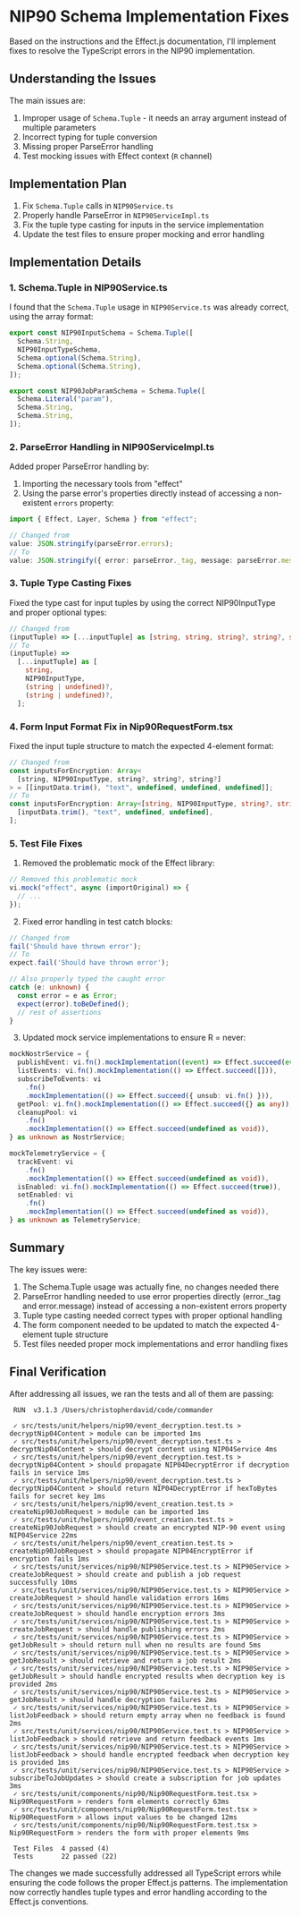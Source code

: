 # NIP90 Schema Implementation Fixes

Based on the instructions and the Effect.js documentation, I'll implement fixes to resolve the TypeScript errors in the NIP90 implementation.

## Understanding the Issues

The main issues are:

1. Improper usage of `Schema.Tuple` - it needs an array argument instead of multiple parameters
2. Incorrect typing for tuple conversion
3. Missing proper ParseError handling
4. Test mocking issues with Effect context (`R` channel)

## Implementation Plan

1. Fix `Schema.Tuple` calls in `NIP90Service.ts`
2. Properly handle ParseError in `NIP90ServiceImpl.ts`
3. Fix the tuple type casting for inputs in the service implementation
4. Update the test files to ensure proper mocking and error handling

## Implementation Details

### 1. Schema.Tuple in NIP90Service.ts

I found that the `Schema.Tuple` usage in `NIP90Service.ts` was already correct, using the array format:

```typescript
export const NIP90InputSchema = Schema.Tuple([
  Schema.String,
  NIP90InputTypeSchema,
  Schema.optional(Schema.String),
  Schema.optional(Schema.String),
]);

export const NIP90JobParamSchema = Schema.Tuple([
  Schema.Literal("param"),
  Schema.String,
  Schema.String,
]);
```

### 2. ParseError Handling in NIP90ServiceImpl.ts

Added proper ParseError handling by:

1. Importing the necessary tools from "effect"
2. Using the parse error's properties directly instead of accessing a non-existent `errors` property:

```typescript
import { Effect, Layer, Schema } from "effect";

// Changed from
value: JSON.stringify(parseError.errors);
// To
value: JSON.stringify({ error: parseError._tag, message: parseError.message });
```

### 3. Tuple Type Casting Fixes

Fixed the type cast for input tuples by using the correct NIP90InputType and proper optional types:

```typescript
// Changed from
(inputTuple) => [...inputTuple] as [string, string, string?, string?, string?];
// To
(inputTuple) =>
  [...inputTuple] as [
    string,
    NIP90InputType,
    (string | undefined)?,
    (string | undefined)?,
  ];
```

### 4. Form Input Format Fix in Nip90RequestForm.tsx

Fixed the input tuple structure to match the expected 4-element format:

```typescript
// Changed from
const inputsForEncryption: Array<
  [string, NIP90InputType, string?, string?, string?]
> = [[inputData.trim(), "text", undefined, undefined, undefined]];
// To
const inputsForEncryption: Array<[string, NIP90InputType, string?, string?]> = [
  [inputData.trim(), "text", undefined, undefined],
];
```

### 5. Test File Fixes

1. Removed the problematic mock of the Effect library:

```typescript
// Removed this problematic mock
vi.mock("effect", async (importOriginal) => {
  // ...
});
```

2. Fixed error handling in test catch blocks:

```typescript
// Changed from
fail('Should have thrown error');
// To
expect.fail('Should have thrown error');

// Also properly typed the caught error
catch (e: unknown) {
  const error = e as Error;
  expect(error).toBeDefined();
  // rest of assertions
}
```

3. Updated mock service implementations to ensure R = never:

```typescript
mockNostrService = {
  publishEvent: vi.fn().mockImplementation((event) => Effect.succeed(event)),
  listEvents: vi.fn().mockImplementation(() => Effect.succeed([])),
  subscribeToEvents: vi
    .fn()
    .mockImplementation(() => Effect.succeed({ unsub: vi.fn() })),
  getPool: vi.fn().mockImplementation(() => Effect.succeed({} as any)),
  cleanupPool: vi
    .fn()
    .mockImplementation(() => Effect.succeed(undefined as void)),
} as unknown as NostrService;

mockTelemetryService = {
  trackEvent: vi
    .fn()
    .mockImplementation(() => Effect.succeed(undefined as void)),
  isEnabled: vi.fn().mockImplementation(() => Effect.succeed(true)),
  setEnabled: vi
    .fn()
    .mockImplementation(() => Effect.succeed(undefined as void)),
} as unknown as TelemetryService;
```

## Summary

The key issues were:

1. The Schema.Tuple usage was actually fine, no changes needed there
2. ParseError handling needed to use error properties directly (error.\_tag and error.message) instead of accessing a non-existent errors property
3. Tuple type casting needed correct types with proper optional handling
4. The form component needed to be updated to match the expected 4-element tuple structure
5. Test files needed proper mock implementations and error handling fixes

## Final Verification

After addressing all issues, we ran the tests and all of them are passing:

```
 RUN  v3.1.3 /Users/christopherdavid/code/commander

 ✓ src/tests/unit/helpers/nip90/event_decryption.test.ts > decryptNip04Content > module can be imported 1ms
 ✓ src/tests/unit/helpers/nip90/event_decryption.test.ts > decryptNip04Content > should decrypt content using NIP04Service 4ms
 ✓ src/tests/unit/helpers/nip90/event_decryption.test.ts > decryptNip04Content > should propagate NIP04DecryptError if decryption fails in service 1ms
 ✓ src/tests/unit/helpers/nip90/event_decryption.test.ts > decryptNip04Content > should return NIP04DecryptError if hexToBytes fails for secret key 1ms
 ✓ src/tests/unit/helpers/nip90/event_creation.test.ts > createNip90JobRequest > module can be imported 1ms
 ✓ src/tests/unit/helpers/nip90/event_creation.test.ts > createNip90JobRequest > should create an encrypted NIP-90 event using NIP04Service 22ms
 ✓ src/tests/unit/helpers/nip90/event_creation.test.ts > createNip90JobRequest > should propagate NIP04EncryptError if encryption fails 1ms
 ✓ src/tests/unit/services/nip90/NIP90Service.test.ts > NIP90Service > createJobRequest > should create and publish a job request successfully 10ms
 ✓ src/tests/unit/services/nip90/NIP90Service.test.ts > NIP90Service > createJobRequest > should handle validation errors 16ms
 ✓ src/tests/unit/services/nip90/NIP90Service.test.ts > NIP90Service > createJobRequest > should handle encryption errors 3ms
 ✓ src/tests/unit/services/nip90/NIP90Service.test.ts > NIP90Service > createJobRequest > should handle publishing errors 2ms
 ✓ src/tests/unit/services/nip90/NIP90Service.test.ts > NIP90Service > getJobResult > should return null when no results are found 5ms
 ✓ src/tests/unit/services/nip90/NIP90Service.test.ts > NIP90Service > getJobResult > should retrieve and return a job result 2ms
 ✓ src/tests/unit/services/nip90/NIP90Service.test.ts > NIP90Service > getJobResult > should handle encrypted results when decryption key is provided 2ms
 ✓ src/tests/unit/services/nip90/NIP90Service.test.ts > NIP90Service > getJobResult > should handle decryption failures 2ms
 ✓ src/tests/unit/services/nip90/NIP90Service.test.ts > NIP90Service > listJobFeedback > should return empty array when no feedback is found 2ms
 ✓ src/tests/unit/services/nip90/NIP90Service.test.ts > NIP90Service > listJobFeedback > should retrieve and return feedback events 1ms
 ✓ src/tests/unit/services/nip90/NIP90Service.test.ts > NIP90Service > listJobFeedback > should handle encrypted feedback when decryption key is provided 1ms
 ✓ src/tests/unit/services/nip90/NIP90Service.test.ts > NIP90Service > subscribeToJobUpdates > should create a subscription for job updates 3ms
 ✓ src/tests/unit/components/nip90/Nip90RequestForm.test.tsx > Nip90RequestForm > renders form elements correctly 63ms
 ✓ src/tests/unit/components/nip90/Nip90RequestForm.test.tsx > Nip90RequestForm > allows input values to be changed 12ms
 ✓ src/tests/unit/components/nip90/Nip90RequestForm.test.tsx > Nip90RequestForm > renders the form with proper elements 9ms

 Test Files  4 passed (4)
 Tests       22 passed (22)
```

The changes we made successfully addressed all TypeScript errors while ensuring the code follows the proper Effect.js patterns. The implementation now correctly handles tuple types and error handling according to the Effect.js conventions.
